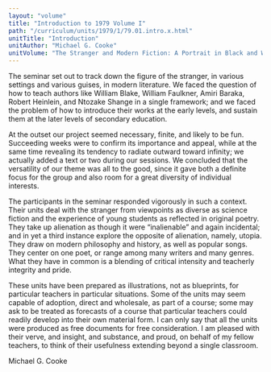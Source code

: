 ```yaml
---
layout: "volume"
title: "Introduction to 1979 Volume I"
path: "/curriculum/units/1979/1/79.01.intro.x.html"
unitTitle: "Introduction"
unitAuthor: "Michael G. Cooke"
unitVolume: "The Stranger and Modern Fiction: A Portrait in Black and White"
---
```

<body>
 <p>
  The seminar set out to track down the figure of the stranger, in various settings and various guises, in modern literature. We faced the question of how to teach authors like William Blake, William Faulkner, Amiri Baraka, Robert Heinlein, and Ntozake Shange in a single framework; and we faced the problem of how to introduce their works at the early levels, and sustain them at the later levels of secondary education.
 </p>
 <p>
  At the outset our project seemed necessary, finite, and likely to be fun. Succeeding weeks were to confirm its importance and appeal, while at the same time revealing its tendency to radiate outward toward infinity; we actually added a text or two during our sessions. We concluded that the versatility of our theme was all to the good, since it gave both a definite focus for the group and also room for a great diversity of individual interests.
 </p>
 <p>
  The participants in the seminar responded vigorously in such a context. Their units deal with the stranger from viewpoints as diverse as science fiction and the experience of young students as reflected in original poetry. They take up alienation as though it were “inalienable” and again incidental; and in yet a third instance explore the opposite of alienation, namely, utopia. They draw on modern philosophy and history, as well as popular songs. They center on one poet, or range among many writers and many genres. What they have in common is a blending of critical intensity and teacherly integrity and pride.
 </p>
 <p>
  These units have been prepared as illustrations, not as blueprints, for particular teachers in particular situations. Some of the units may seem capable of adoption, direct and wholesale, as part of a course; some may ask to be treated as forecasts of a course that particular teachers could readily develop into their own material form. I can only say that all the units were produced as free documents for free consideration. I am pleased with their verve, and insight, and substance, and proud, on behalf of my fellow teachers, to think of their usefulness extending beyond a single classroom.
 </p>
 <p>
  Michael G. Cooke
 </p>

</body>